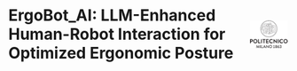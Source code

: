 <h1 style="display: flex; align-items: center; justify-content: space-between;">
    ErgoBot_AI: LLM-Enhanced Human-Robot Interaction for Optimized Ergonomic Posture
    <img src="Materials/polimi_logo.png" alt="ErgoBot_AI Logo" style="height: 50px;">
</h1>